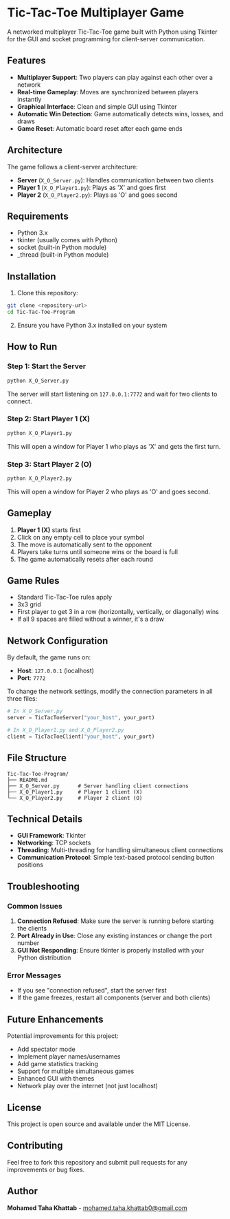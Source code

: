 # Tic-Tac-Toe Multiplayer Game

A networked multiplayer Tic-Tac-Toe game built with Python using Tkinter for the GUI and socket programming for client-server communication.

## Features

- **Multiplayer Support**: Two players can play against each other over a network
- **Real-time Gameplay**: Moves are synchronized between players instantly
- **Graphical Interface**: Clean and simple GUI using Tkinter
- **Automatic Win Detection**: Game automatically detects wins, losses, and draws
- **Game Reset**: Automatic board reset after each game ends

## Architecture

The game follows a client-server architecture:

- **Server** (`X_O_Server.py`): Handles communication between two clients
- **Player 1** (`X_O_Player1.py`): Plays as 'X' and goes first
- **Player 2** (`X_O_Player2.py`): Plays as 'O' and goes second

## Requirements

- Python 3.x
- tkinter (usually comes with Python)
- socket (built-in Python module)
- _thread (built-in Python module)

## Installation

1. Clone this repository:
```bash
git clone <repository-url>
cd Tic-Tac-Toe-Program
```

2. Ensure you have Python 3.x installed on your system

## How to Run

### Step 1: Start the Server
```bash
python X_O_Server.py
```
The server will start listening on `127.0.0.1:7772` and wait for two clients to connect.

### Step 2: Start Player 1 (X)
```bash
python X_O_Player1.py
```
This will open a window for Player 1 who plays as 'X' and gets the first turn.

### Step 3: Start Player 2 (O)
```bash
python X_O_Player2.py
```
This will open a window for Player 2 who plays as 'O' and goes second.

## Gameplay

1. **Player 1 (X)** starts first
2. Click on any empty cell to place your symbol
3. The move is automatically sent to the opponent
4. Players take turns until someone wins or the board is full
5. The game automatically resets after each round

## Game Rules

- Standard Tic-Tac-Toe rules apply
- 3x3 grid
- First player to get 3 in a row (horizontally, vertically, or diagonally) wins
- If all 9 spaces are filled without a winner, it's a draw

## Network Configuration

By default, the game runs on:
- **Host**: `127.0.0.1` (localhost)
- **Port**: `7772`

To change the network settings, modify the connection parameters in all three files:
```python
# In X_O_Server.py
server = TicTacToeServer("your_host", your_port)

# In X_O_Player1.py and X_O_Player2.py
client = TicTacToeClient("your_host", your_port)
```

## File Structure

```
Tic-Tac-Toe-Program/
├── README.md
├── X_O_Server.py      # Server handling client connections
├── X_O_Player1.py     # Player 1 client (X)
└── X_O_Player2.py     # Player 2 client (O)
```

## Technical Details

- **GUI Framework**: Tkinter
- **Networking**: TCP sockets
- **Threading**: Multi-threading for handling simultaneous client connections
- **Communication Protocol**: Simple text-based protocol sending button positions

## Troubleshooting

### Common Issues

1. **Connection Refused**: Make sure the server is running before starting the clients
2. **Port Already in Use**: Close any existing instances or change the port number
3. **GUI Not Responding**: Ensure tkinter is properly installed with your Python distribution

### Error Messages

- If you see "connection refused", start the server first
- If the game freezes, restart all components (server and both clients)

## Future Enhancements

Potential improvements for this project:
- Add spectator mode
- Implement player names/usernames
- Add game statistics tracking
- Support for multiple simultaneous games
- Enhanced GUI with themes
- Network play over the internet (not just localhost)

## License

This project is open source and available under the MIT License.

## Contributing

Feel free to fork this repository and submit pull requests for any improvements or bug fixes.

## Author
**Mohamed Taha Khattab** - mohamed.taha.khattab0@gmail.com
